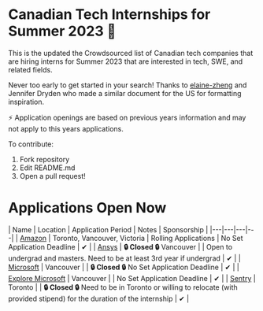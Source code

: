 # Canadian Tech Internships for Summer 2023 💼
This is the updated the Crowdsourced list of Canadian tech companies that are hiring interns for Summer 2023 that are interested in tech, SWE, and related fields. 

Never too early to get started in your search! Thanks to [elaine-zheng](https://github.com/elaine-zheng/summer2020internships) and Jennifer Dryden who made a similar document for the US for formatting inspiration.

⚡️ Application openings are based on previous years information and may not apply to this years applications.

To contribute:
 1. Fork repository
 2. Edit README.md
 3. Open a pull request!

# Applications Open Now 
 | Name  |  Location |  Application Period |  Notes | Sponsorship |
 |---|---|---|---|
 |  [Amazon](https://www.amazon.jobs/zh/jobs/2114265/software-development-engineer-intern-2023-canada) |  Toronto, Vancouver, Victoria | Rolling Applications | No Set Application Deadline  | ✔ |
 |  [Ansys](https://careers.ansys.com/job/Vancouver-Spring-and-Summer-2023-Intern-Software-Development-%28Remote%29-BACHELORSMASTERS-Brit-V6E2M6/885799200/) | **🔒 Closed 🔒** Vancouver |  | Open to undergrad and masters. Need to be at least 3rd year if undergrad | ✔ |
 | [Microsoft](https://careers.microsoft.com/students/us/en/job/1368428/Software-Engineering-Intern-Opportunities-for-University-Students-Canada) | Vancouver |  | **🔒 Closed 🔒**  No Set Application Deadline | ✔ |
 | [Explore Microsoft](https://careers.microsoft.com/students/us/en/job/1388848/Explore-Microsoft-Intern-Opportunities-for-University-Students) | Vancouver |  | No Set Application Deadline | ✔ |
 |  [Sentry](https://boards.greenhouse.io/sentry/jobs/4439666) | Toronto |  | **🔒 Closed 🔒** Need to be in Toronto or willing to relocate (with provided stipend) for the duration of the internship | ✔ |


